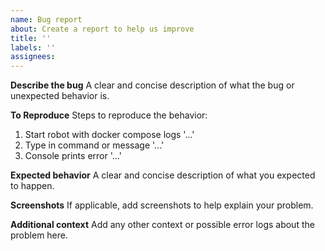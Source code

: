 ```yaml
---
name: Bug report
about: Create a report to help us improve
title: ''
labels: ''
assignees:
---
```


**Describe the bug**
A clear and concise description of what the bug or unexpected behavior is.

**To Reproduce**
Steps to reproduce the behavior:

1. Start robot with docker compose logs '...'
2. Type in command or message '...'
3. Console prints error '...'

**Expected behavior**
A clear and concise description of what you expected to happen.

**Screenshots**
If applicable, add screenshots to help explain your problem.

**Additional context**
Add any other context or possible error logs about the problem here.
